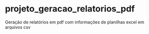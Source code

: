 # projeto_geracao_relatorios_pdf
 Geração de relatórios em pdf com informações de planilhas excel em arquivos csv
